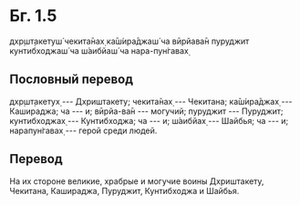 # Бг. 1.5

дхр̣шт̣акетуш́ чекита̄нах̣
ка̄ш́ира̄джаш́ ча вӣрйава̄н
пуруджит кунтибходжаш́ ча
ш́аибйаш́ ча нара-пун̇гавах̣

## Пословный перевод

дхр̣шт̣акетух̣ --- Дхриштакету; чекита̄нах̣ --- Чекитана; ка̄ш́ира̄джах̣ ---
Кашираджа; ча --- и; вӣрйа-ва̄н --- могучий; пуруджит --- Пуруджит;
кунтибходжах̣ --- Кунтибходжа; ча --- и; ш́аибйах̣ --- Шайбья; ча --- и;
нарапун̇гавах̣ --- герой среди людей.

## Перевод

На их стороне великие, храбрые и могучие воины Дхриштакету, Чекитана,
Кашираджа, Пуруджит, Кунтибходжа и Шайбья.
